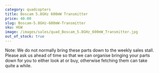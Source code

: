 ```yaml
---
category: quadcopters
title: Boscam 5.8GHz 600mW Transmitter
price: 40.00
slug: Boscam-5.8GHz-600mW-Transmitter
sku: HGW
image: /images/sales/quad_Boscam_5.8GHz_600mW_Transmitter.jpg
out_of_stock: true
---
```

Note: We do not normally bring these parts down to the weekly sales stall. Please ask us ahead of time so that we can organise bringing your parts down for you to either look at or buy, otherwise fetching them can take quite a while.
